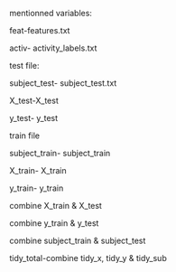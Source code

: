 mentionned variables:

feat-features.txt

activ- activity_labels.txt

test file:

subject_test- subject_test.txt

X_test-X_test

y_test- y_test

train file

subject_train- subject_train

X_train- X_train

y_train- y_train



combine X_train & X_test 

combine y_train & y_test

 combine subject_train & subject_test 

tidy_total-combine tidy_x, tidy_y & tidy_sub

